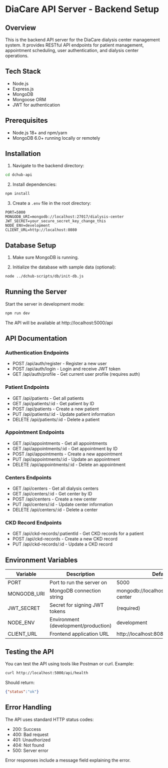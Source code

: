 
# DiaCare API Server - Backend Setup

## Overview
This is the backend API server for the DiaCare dialysis center management system. It provides RESTful API endpoints for patient management, appointment scheduling, user authentication, and dialysis center operations.

## Tech Stack
- Node.js 
- Express.js
- MongoDB
- Mongoose ORM
- JWT for authentication

## Prerequisites
- Node.js 18+ and npm/yarn
- MongoDB 6.0+ running locally or remotely

## Installation

1. Navigate to the backend directory:
```bash
cd dchub-api
```

2. Install dependencies:
```bash
npm install
```

3. Create a `.env` file in the root directory:
```
PORT=5000
MONGODB_URI=mongodb://localhost:27017/dialysis-center
JWT_SECRET=your_secure_secret_key_change_this
NODE_ENV=development
CLIENT_URL=http://localhost:8080
```

## Database Setup

1. Make sure MongoDB is running.

2. Initialize the database with sample data (optional):
```bash
node ../dchub-scripts/db/init-db.js
```

## Running the Server

Start the server in development mode:
```bash
npm run dev
```

The API will be available at http://localhost:5000/api

## API Documentation

### Authentication Endpoints
- POST /api/auth/register - Register a new user
- POST /api/auth/login - Login and receive JWT token
- GET /api/auth/profile - Get current user profile (requires auth)

### Patient Endpoints
- GET /api/patients - Get all patients
- GET /api/patients/:id - Get patient by ID
- POST /api/patients - Create a new patient
- PUT /api/patients/:id - Update patient information
- DELETE /api/patients/:id - Delete a patient

### Appointment Endpoints
- GET /api/appointments - Get all appointments
- GET /api/appointments/:id - Get appointment by ID
- POST /api/appointments - Create a new appointment
- PUT /api/appointments/:id - Update an appointment
- DELETE /api/appointments/:id - Delete an appointment

### Centers Endpoints
- GET /api/centers - Get all dialysis centers
- GET /api/centers/:id - Get center by ID
- POST /api/centers - Create a new center
- PUT /api/centers/:id - Update center information
- DELETE /api/centers/:id - Delete a center

### CKD Record Endpoints
- GET /api/ckd-records/:patientId - Get CKD records for a patient
- POST /api/ckd-records - Create a new CKD record
- PUT /api/ckd-records/:id - Update a CKD record

## Environment Variables

| Variable | Description | Default |
|----------|-------------|---------|
| PORT | Port to run the server on | 5000 |
| MONGODB_URI | MongoDB connection string | mongodb://localhost:27017/dialysis-center |
| JWT_SECRET | Secret for signing JWT tokens | (required) |
| NODE_ENV | Environment (development/production) | development |
| CLIENT_URL | Frontend application URL | http://localhost:8080 |

## Testing the API

You can test the API using tools like Postman or curl. Example:

```bash
curl http://localhost:5000/api/health
```

Should return:
```json
{"status":"ok"}
```

## Error Handling

The API uses standard HTTP status codes:
- 200: Success
- 400: Bad request
- 401: Unauthorized
- 404: Not found
- 500: Server error

Error responses include a message field explaining the error.
